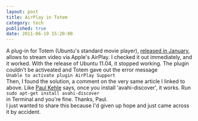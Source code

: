 ```yaml
---
layout: post
title: AirPlay in Totem
category: tech
published: true
date: 2011-06-19 15:20:00
---
```

A plug-in for Totem (Ubuntu's standard movie player), [released in January](http://www.omgubuntu.co.uk/2011/01/airplay-video-playback-comes-to-totem/), allows to stream video via Apple's AirPlay. I checked it out immediately, and it worked. With the release of Ubuntu 11.04, it stopped working. The plugin couldn't be activeated and Totem gave out the error message  
`Unable to activate plugin AirPlay Support`  
Then, I found the solution, a comment on the very same article I linked to above. Like [Paul Kehle](https://twitter.com/#!/pgkehle) says, once you install 'avahi-discover', it works. Run  
`sudo apt-get install avahi-discover`  
in Terminal and you're fine. Thanks, Paul.  
I just wanted to share this because I'd given up hope and just came across it by accident. 

